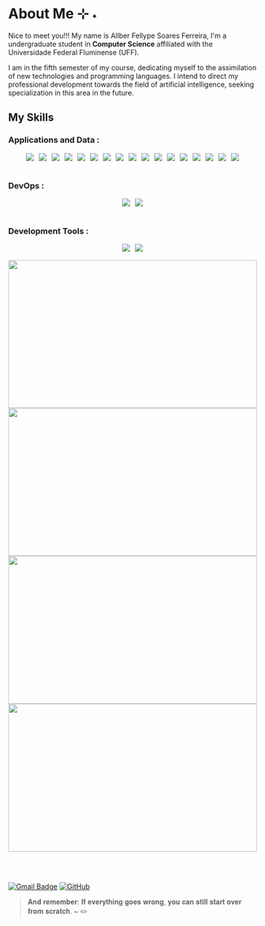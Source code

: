 # About Me ⊹ ˖
Nice to meet you!!!
 My name is Allber Fellype Soares Ferreira, I'm a undergraduate student in **Computer Science** affiliated with the Universidade Federal Fluminense (UFF).

  I am in the fifth semester of my course, dedicating myself to the assimilation of new technologies and programming languages. I intend to direct my professional development towards the field of artificial intelligence, seeking specialization in this area in the future.


## My Skills

### **Applications and Data** :
<div style="display: flex; justify-content: center; flex-wrap: wrap; gap: 10px; width: 100%; height: ">
  <img src="https://img.shields.io/badge/python-3670A0?style=for-the-badge&logo=python&logoColor=FFD700&color=A020F0"/>
  <img src="https://img.shields.io/badge/-C-333333?style=for-the-badge&logo=c&logoColor=00599C&color=4f42b5"/>
  <img src="https://img.shields.io/badge/java-%23ED8B00.svg?style=for-the-badge&logo=openjdk&logoColor=white"/>
  <img src="https://img.shields.io/badge/JavaScript-F7DF1E?style=for-the-badge&logo=javascript&logoColor=black"/>
  <img src="https://img.shields.io/badge/typescript-%23007ACC.svg?style=for-the-badge&logo=typescript&logoColor=white"/>
  <img src="https://img.shields.io/badge/markdown-%23000000.svg?style=for-the-badge&logo=markdown&logoColor=white"/>
  <img src="https://img.shields.io/badge/html5-%23E34F26.svg?style=for-the-badge&logo=html5&logoColor=white"/>
  <img src="https://img.shields.io/badge/css3-%231572B6.svg?style=for-the-badge&logo=css3&logoColor=white"/>
  <img src="https://img.shields.io/badge/Postman-FF6C37?style=for-the-badge&logo=postman&logoColor=white"/>
  <img src="https://img.shields.io/badge/Insomnia-black?style=for-the-badge&logo=insomnia&logoColor=5849BE"/>
  <img src="https://img.shields.io/badge/NPM-%23CB3837.svg?style=for-the-badge&logo=npm&logoColor=white"/>
  <img src="https://img.shields.io/badge/node.js-6DA55F?style=for-the-badge&logo=node.js&logoColor=white"/>
  <img src="https://img.shields.io/badge/fastify-%23000000.svg?style=for-the-badge&logo=fastify&logoColor=white"/>
  <img src="https://img.shields.io/badge/figma-%23F24E1E.svg?style=for-the-badge&logo=figma&logoColor=white"/>
  <img src="https://img.shields.io/badge/Prisma-3982CE?style=for-the-badge&logo=Prisma&logoColor=white"/>
  <img src="https://img.shields.io/badge/react-%2320232a.svg?style=for-the-badge&logo=react&logoColor=%2361DAFB"/>
 <img src="https://img.shields.io/badge/LeetCode-000000?style=for-the-badge&logo=LeetCode&logoColor=#d16c06"/>
</div>

<br>

### **DevOps** :
<div style="display: flex; justify-content: center; flex-wrap: wrap; gap: 10px;">
  <img src="https://img.shields.io/badge/Git-F05032?style=for-the-badge&logo=git&logoColor=white"/>
  <img src="https://img.shields.io/badge/GitHub-181717?style=for-the-badge&logo=github&logoColor=white"/>
</div>
<br>

### **Development Tools** :
<div style="display: flex; justify-content: center; flex-wrap: wrap; gap: 10px;">
  <img src="https://img.shields.io/badge/VS%20Code-007ACC?style=for-the-badge&logo=visual-studio-code&logoColor=white"/>
  <img src="https://img.shields.io/badge/Eclipse-FE7A16.svg?style=for-the-badge&logo=Eclipse&logoColor=white"/>
</div>

<br/>


<a href="https://github.com/AFSFerreira" title="Allber's profile">
  <img height="300px" width="100%" src="https://github-readme-activity-graph.vercel.app/graph?username=AFSFerreira&theme=chartreuse-dark&hide_title=true&area=true&area_color=32CD32&line=32CD32&point=32CD32&bg_color=000000"/>
</a>

<br>

<a href="https://github.com/AFSFerreira" title="Allber's profile">
  <img height="300px" width="100%" src="https://github-readme-streak-stats.herokuapp.com/?user=AFSFerreira&theme=highcontrast&hide_border=false"/>
</a>

<br>

<a href="https://github.com/AFSFerreira" title="Allber's profile">
  <img height="300px" width="100%" src="https://github-readme-stats.vercel.app/api?username=AFSFerreira&theme=highcontrast&show_icons=true&hide_border=false&count_private=true"/>
</a>

<br>

<a href="https://github.com/AFSFerreira" title="Allber's profile">
  <img height="300px" width="100%" src="https://github-readme-stats.vercel.app/api/top-langs/?username=AFSFerreira&theme=highcontrast&show_icons=true&hide_border=false&layout=donut"/>
</a>

<br></br>

[![Gmail Badge](https://img.shields.io/badge/-allber010324@gmail.com-006bed?style=flat-square&logo=Gmail&logoColor=white&link=mailto:allber010324@gmail.com)](mailto:allber010324@gmail.com)
[![GitHub](https://img.shields.io/github/followers/AFSFerreira?label=follow&style=social)](https://github.com/AFSFerreira)

> 𝐀𝐧𝐝 𝐫𝐞𝐦𝐞𝐦𝐛𝐞𝐫: 𝐈𝐟 𝐞𝐯𝐞𝐫𝐲𝐭𝐡𝐢𝐧𝐠 𝐠𝐨𝐞𝐬 𝐰𝐫𝐨𝐧𝐠, 𝐲𝐨𝐮 𝐜𝐚𝐧 𝐬𝐭𝐢𝐥𝐥 𝐬𝐭𝐚𝐫𝐭 𝐨𝐯𝐞𝐫 𝐟𝐫𝐨𝐦 𝐬𝐜𝐫𝐚𝐭𝐜𝐡. ~ ✏️
